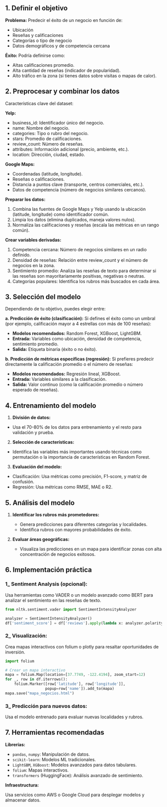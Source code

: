 ## 1. Definir el objetivo
**Problema:** Predecir el éxito de un negocio en función de:

- Ubicación
- Reseñas y calificaciones
- Categorías o tipo de negocio
- Datos demográficos y de competencia cercana

**Éxito:** Podría definirse como:

- Altas calificaciones promedio.
- Alta cantidad de reseñas (indicador de popularidad).
- Alto tráfico en la zona (si tienes datos sobre visitas o mapas de calor).


## 2. Preprocesar y combinar los datos
Características clave del dataset:

**Yelp:**

- business_id: Identificador único del negocio.
- name: Nombre del negocio.
- categories: Tipo o rubro del negocio.
- stars: Promedio de calificaciones.
- review_count: Número de reseñas.
- attributes: Información adicional (precio, ambiente, etc.).
- location: Dirección, ciudad, estado.

**Google Maps:**

- Coordenadas (latitude, longitude).
- Reseñas o calificaciones.
- Distancia a puntos clave (transporte, centros comerciales, etc.).
- Datos de competencia (número de negocios similares cercanos).

**Preparar los datos:**

1. Combina las fuentes de Google Maps y Yelp usando la ubicación (latitude, longitude) como identificador común.  
2. Limpia los datos (elimina duplicados, maneja valores nulos).  
3. Normaliza las calificaciones y reseñas (escala las métricas en un rango común).

**Crear variables derivadas:**

1. Competencia cercana: Número de negocios similares en un radio definido.  
2. Densidad de reseñas: Relación entre review_count y el número de negocios en la zona.  
3. Sentimiento promedio: Analiza las reseñas de texto para determinar si las reseñas son mayoritariamente positivas, negativas o neutras.  
4. Categorías populares: Identifica los rubros más buscados en cada área.


## 3. Selección del modelo
Dependiendo de tu objetivo, puedes elegir entre:

**a. Predicción de éxito (clasificación):**
Si defines el éxito como un umbral (por ejemplo, calificación mayor a 4 estrellas con más de 100 reseñas):

- **Modelos recomendados:** Random Forest, XGBoost, LightGBM.
- **Entrada:** Variables como ubicación, densidad de competencia, sentimiento promedio.
- **Salida:** Etiqueta binaria (éxito o no éxito).

**b. Predicción de métricas específicas (regresión):**
Si prefieres predecir directamente la calificación promedio o el número de reseñas:

- **Modelos recomendados:** Regresión lineal, XGBoost.
- **Entrada:** Variables similares a la clasificación.
- **Salida:** Valor continuo (como la calificación promedio o número esperado de reseñas).


## 4. Entrenamiento del modelo
1. **División de datos:**

- Usa el 70-80% de los datos para entrenamiento y el resto para validación y prueba.

2. **Selección de características:**

- Identifica las variables más importantes usando técnicas como permutación o la importancia de características en Random Forest.

3. **Evaluación del modelo:**

- Clasificación: Usa métricas como precisión, F1-score, y matriz de confusión.
- Regresión: Usa métricas como RMSE, MAE o R2.


## 5. Análisis del modelo
1. **Identificar los rubros más prometedores:**

   - Genera predicciones para diferentes categorías y localidades.
   - Identifica rubros con mayores probabilidades de éxito.

2. **Evaluar áreas geográficas:**

   - Visualiza las predicciones en un mapa para identificar zonas con alta concentración de negocios exitosos.


## 6. Implementación práctica
### 1_ Sentiment Analysis (opcional):

Usa herramientas como VADER o un modelo avanzado como BERT para analizar el sentimiento en las reseñas de texto.

```python
from nltk.sentiment.vader import SentimentIntensityAnalyzer

analyzer = SentimentIntensityAnalyzer()
df['sentiment_score'] = df['reviews'].apply(lambda x: analyzer.polarity_scores(x)['compound'])
```

### 2_ Visualización:

Crea mapas interactivos con folium o plotly para resaltar oportunidades de inversión.
```python
import folium

# Crear un mapa interactivo
mapa = folium.Map(location=[37.7749, -122.4194], zoom_start=12)
for _, row in df.iterrows():
    folium.Marker([row['latitude'], row['longitude']],
                  popup=row['name']).add_to(mapa)
mapa.save("mapa_negocios.html")
```

### 3_ Predicción para nuevos datos:

Usa el modelo entrenado para evaluar nuevas localidades y rubros.


## 7. Herramientas recomendadas
**Librerías:**

- `pandas`, `numpy`: Manipulación de datos.
- `scikit-learn`: Modelos ML tradicionales.
- `LightGBM`, `XGBoost`: Modelos avanzados para datos tabulares.
- `folium`: Mapas interactivos.
- `transformers` (HuggingFace): Análisis avanzado de sentimiento.

**Infraestructura:**

Usa servicios como AWS o Google Cloud para desplegar modelos y almacenar datos.